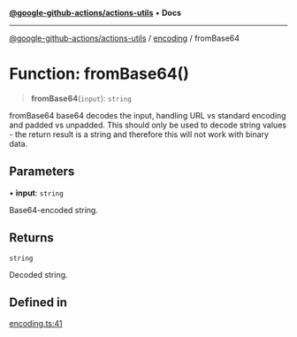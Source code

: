 [**@google-github-actions/actions-utils**](../../README.md) • **Docs**

***

[@google-github-actions/actions-utils](../../modules.md) / [encoding](../README.md) / fromBase64

# Function: fromBase64()

> **fromBase64**(`input`): `string`

fromBase64 base64 decodes the input, handling URL vs standard encoding and
padded vs unpadded. This should only be used to decode string values - the
return result is a string and therefore this will not work with binary data.

## Parameters

• **input**: `string`

Base64-encoded string.

## Returns

`string`

Decoded string.

## Defined in

[encoding.ts:41](https://github.com/google-github-actions/actions-utils/blob/main/src/encoding.ts#L41)
